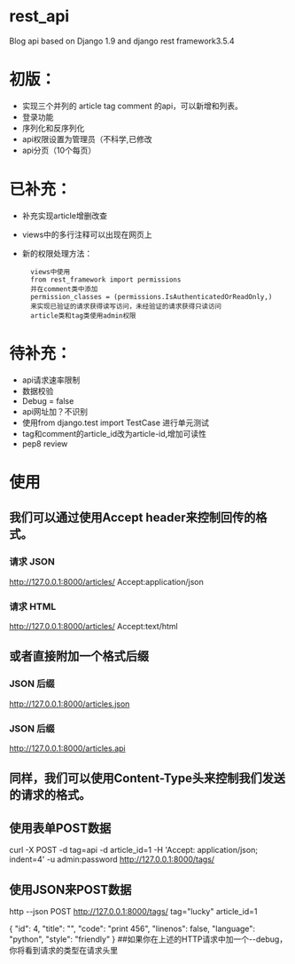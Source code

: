 # rest_api
Blog api based on Django 1.9 and django rest framework3.5.4
# 初版：

- 实现三个并列的 article tag comment 的api，可以新增和列表。
- 登录功能
- 序列化和反序列化
- api权限设置为管理员（不科学,已修改
- api分页（10个每页）


# 已补充：
- 补充实现article增删改查
- views中的多行注释可以出现在网页上
- 新的权限处理方法：

        views中使用
        from rest_framework import permissions
        并在comment类中添加
        permission_classes = (permissions.IsAuthenticatedOrReadOnly,)
        来实现已验证的请求获得读写访问，未经验证的请求获得只读访问
        article类和tag类使用admin权限

# 待补充：
- api请求速率限制
- 数据校验
- Debug = false
- api网址加？不识别
- 使用from django.test import TestCase 进行单元测试
- tag和comment的article_id改为article-id,增加可读性
- pep8 review


# 使用
## 我们可以通过使用Accept header来控制回传的格式。
### 请求 JSON
http://127.0.0.1:8000/articles/ Accept:application/json
### 请求 HTML
http://127.0.0.1:8000/articles/ Accept:text/html        
## 或者直接附加一个格式后缀
### JSON 后缀
http://127.0.0.1:8000/articles.json 
### JSON 后缀
http://127.0.0.1:8000/articles.api   

## 同样，我们可以使用Content-Type头来控制我们发送的请求的格式。

## 使用表单POST数据
curl -X POST -d tag=api -d article_id=1 -H 'Accept: application/json; indent=4' -u admin:password http://127.0.0.1:8000/tags/

## 使用JSON来POST数据
http --json POST http://127.0.0.1:8000/tags/ tag="lucky" article_id=1

{
    "id": 4,
    "title": "",
    "code": "print 456",
    "linenos": false,
    "language": "python",
    "style": "friendly"
}
##如果你在上述的HTTP请求中加一个--debug，你将看到请求的类型在请求头里
